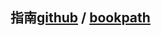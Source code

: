 ## 指南[github](https://github.com/thonyl19/Lab/tree/vuepress_1x/vuepress_1x/docs/%E6%8C%87%E5%8D%97) / [bookpath](/指南/)
